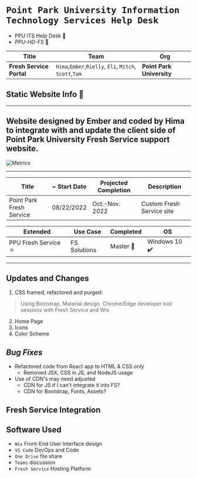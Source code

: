 
# `Point Park University Information Technology Services Help Desk`

- PPU ITS Help Desk 🌈
- *PPU-HD-FS* 🕋


| Title | Team | Org |
| -------|--------|-----|
| **Fresh Service Portal** | `Hima`,`Ember`,`Rielly`, `Eli`, `Mitch`, `Scott`,`Tom` | **Point Park University** |

## Static Website Info 👑 

___

## Website designed by Ember and coded by Hima to integrate with and update the client side of Point Park University Fresh Service support website.

![Metrics](https://metrics.lecoq.io/Bahim22?template=classic&repositories.batch=25&base.community=0&isocalendar=1&languages=1&habits=1&repositories=1&code=1&introduction=1&pagespeed=1&base=header%2C%20activity%2C%20community%2C%20repositories%2C%20metadata&base.indepth=false&base.hireable=false&base.skip=false&repositories.batch=25&repositories.forks=false&repositories.affiliations=owner&isocalendar=false&isocalendar.duration=full-year&languages=false&languages.ignored=Css&languages.limit=8&languages.threshold=0%25&languages.other=true&languages.colors=github&languages.sections=most-used&languages.indepth=false&languages.analysis.timeout=15&languages.analysis.timeout.repositories=7.5&languages.categories=markup%2C%20programming&languages.recent.categories=markup%2C%20programming&languages.recent.load=300&languages.recent.days=14&habits=false&habits.from=200&habits.days=140&habits.facts=true&habits.charts=false&habits.charts.type=classic&habits.trim=false&habits.languages.limit=8&habits.languages.threshold=0%25&repositories=false&repositories.featured=Bahim22%2Fwork%2C%20bahim22%2Frxt-portfo-3%2C%20bahim22%2Fengage-flower&repositories.pinned=4&repositories.starred=2&repositories.random=2&repositories.order=featured%2C%20pinned%2C%20starred%2C%20random&code=false&code.lines=12&code.load=400&code.days=3&code.visibility=all&introduction=false&introduction.title=true&pagespeed=false&pagespeed.url=https%3A%2F%2Fppu-hd-fs.vercel.app%2F&pagespeed.detailed=true&pagespeed.screenshot=true&pagespeed.pwa=false&config.timezone=America%2FNew_York&config.octicon=true)

___
| Title            | ~ Start Date       | Projected Completion    | Description            |
| ---------------- | ---------- | ------------ | ---------------------- |
| Point Park Fresh Service | 08/22/2022 | Oct.-Nov. 2022 | Custom Fresh Service site|

| Extended             | Use Case        | Completed | OS   |
| -------------------- | --------------- | --------- | -------- |
| PPU Fresh Service ⚛️ | FS Solutions | Master 🏁 | Windows 10 ✔️ |
___

## Updates and Changes

1. CSS framed, refactored and purged:
  > Using Bootstrap, Material design, Chrome/Edge developer tool sessions with Fresh Service and Wix
2. Home Page
3. Icons
4. Color Scheme

## _Bug Fixes_

- Refactored code from React app to HTML & CSS only
  - Removed JSX, CSS in JS, and NodeJS usage
- Use of CDN's may need adjusted
  - CDN for JS if I can't integrate it into FS?
  - CDN for Bootstrap, Fonts, Assets?

## Fresh Service Integration

## Software Used

- `Wix` Front-End User Interface design
- `VS Code` DevOps and Code
- `One Drive` file share
- `Teams` discussion
- `Fresh Service` Hosting Platform
